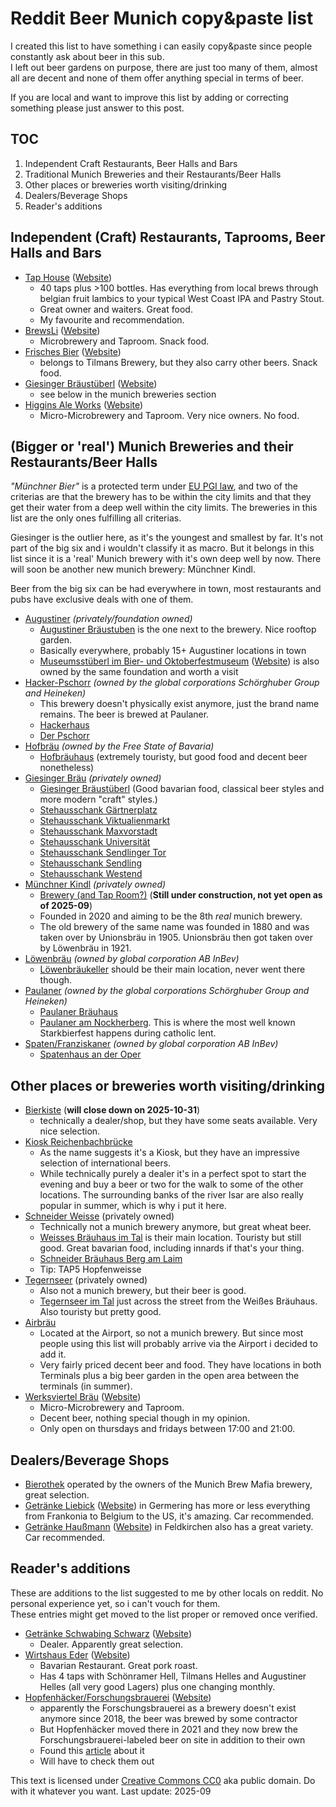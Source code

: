 Reddit Beer Munich copy&paste list
===

I created this list to have something i can easily copy&paste since people constantly ask about beer in this sub.  
I left out beer gardens on purpose, there are just too many of them, almost all are decent and none of them offer anything special in terms of beer.

If you are local and want to improve this list by adding or correcting something please just answer to this post.

## TOC
 1. Independent Craft Restaurants, Beer Halls and Bars
 2. Traditional Munich Breweries and their Restaurants/Beer Halls
 3. Other places or breweries worth visiting/drinking
 4. Dealers/Beverage Shops
 5. Reader's additions

## Independent (Craft) Restaurants, Taprooms, Beer Halls and Bars
* [Tap House](https://www.openstreetmap.org/node/1836234731) ([Website](https://tap-house-munich.de/de/))
  * 40 taps plus >100 bottles. Has everything from local brews through belgian fruit lambics to your typical West Coast IPA and Pastry Stout.
  * Great owner and waiters. Great food.
  * My favourite and recommendation.
* [BrewsLi](https://www.openstreetmap.org/node/1357982129) ([Website](https://brewsli.de/))
  * Microbrewery and Taproom. Snack food.
* [Frisches Bier](https://www.openstreetmap.org/node/5640320024) ([Website](https://www.frischesbier-muenchen.de/))
  * belongs to Tilmans Brewery, but they also carry other beers. Snack food.
* [Giesinger Bräustüberl](https://www.openstreetmap.org/node/3483635411) ([Website](https://www.giesinger-braeu.de/))
  * see below in the munich breweries section
* [Higgins Ale Works](https://www.openstreetmap.org/node/9844332568) ([Website](https://higginsaleworks.com/))
  * Micro-Microbrewery and Taproom. Very nice owners. No food.

## (Bigger or 'real') Munich Breweries and their Restaurants/Beer Halls
_"Münchner Bier"_ is a protected term under [EU PGI law](https://en.wikipedia.org/wiki/Geographical_indications_and_traditional_specialities_in_the_European_Union), and two of the criterias are that the brewery has to be within the city limits and that they get their water from a deep well within the city limits. The breweries in this list are the only ones fulfilling all criterias.

Giesinger is the outlier here, as it's the youngest and smallest by far. It's not part of the big six and i wouldn't classify it as macro. But it belongs in this list since it is a 'real' Munich brewery with it's own deep well by now. There will soon be another new munich brewery: Münchner Kindl.

Beer from the big six can be had everywhere in town, most restaurants and pubs have exclusive deals with one of them.

* [Augustiner](https://www.augustiner-braeu.de) _(privately/foundation owned)_
  * [Augustiner Bräustuben](https://www.openstreetmap.org/node/82772298) is the one next to the brewery. Nice rooftop garden.
  * Basically everywhere, probably 15+ Augustiner locations in town
  * [Museumsstüberl im Bier- und Oktoberfestmuseum](https://www.openstreetmap.org/node/656253061) ([Website](https://www.museumsstueberl.com/)) is also owned by the same foundation and worth a visit
* [Hacker-Pschorr](https://www.hacker-pschorr.de) _(owned by the global corporations Schörghuber Group and Heineken)_
  * This brewery doesn't physically exist anymore, just the brand name remains. The beer is brewed at Paulaner.
  * [Hackerhaus](https://www.openstreetmap.org/node/700957664)
  * [Der Pschorr](https://www.openstreetmap.org/node/358492740)
* [Hofbräu](https://www.hofbraeu-muenchen.de) _(owned by the Free State of Bavaria)_
  * [Hofbräuhaus](https://www.openstreetmap.org/node/11829267544) (extremely touristy, but good food and decent beer nonetheless)
* [Giesinger Bräu](https://www.giesinger-braeu.de/) _(privately owned)_
  * [Giesinger Bräustüberl](https://www.openstreetmap.org/node/3483635411) (Good bavarian food, classical beer styles and more modern "craft" styles.)
  * [Stehausschank Gärtnerplatz](https://www.openstreetmap.org/way/98738705)
  * [Stehausschank Viktualienmarkt](https://www.openstreetmap.org/node/1016358208)
  * [Stehausschank Maxvorstadt](https://www.openstreetmap.org/node/1813638199)
  * [Stehausschank Universität](https://www.openstreetmap.org/node/329088197)
  * [Stehausschank Sendlinger Tor](https://www.openstreetmap.org/node/700042712)
  * [Stehausschank Sendling](https://www.openstreetmap.org/node/2015822730)
  * [Stehausschank Westend](https://www.openstreetmap.org/node/337484404)
* [Münchner Kindl](https://www.muenchnerkindlbrauerei.de) _(privately owned)_
  * [Brewery (and Tap Room?)](https://www.openstreetmap.org/way/1285237072) (**Still under construction, not yet open as of 2025-09**)
  * Founded in 2020 and aiming to be the 8th _real_ munich brewery.
  * The old brewery of the same name was founded in 1880 and was taken over by Unionsbräu in 1905. Unionsbräu then got taken over by Löwenbräu in 1921.
* [Löwenbräu](https://loewenbraeu.de) _(owned by global corporation AB InBev)_
  * [Löwenbräukeller](https://www.openstreetmap.org/way/98064749) should be their main location, never went there though.
* [Paulaner](https://www.paulaner.de) _(owned by the global corporations Schörghuber Group and Heineken)_
  * [Paulaner Bräuhaus](https://www.openstreetmap.org/node/307528347)
  * [Paulaner am Nockherberg](https://www.openstreetmap.org/node/262128245). This is where the most well known Starkbierfest happens during catholic lent.
* [Spaten/Franziskaner](https://spatenbraeu.de) _(owned by global corporation AB InBev)_
  * [Spatenhaus an der Oper](https://www.openstreetmap.org/node/863560075)

## Other places or breweries worth visiting/drinking
* [Bierkiste](https://www.openstreetmap.org/node/8467824847) (**will close down on 2025-10-31**)
  * technically a dealer/shop, but they have some seats available. Very nice selection.
* [Kiosk Reichenbachbrücke](https://www.openstreetmap.org/way/108574652)
  * As the name suggests it's a Kiosk, but they have an impressive selection of international beers.
  * While technically purely a dealer it's in a perfect spot to start the evening and buy a beer or two for the walk to some of the other locations. The surrounding banks of the river Isar are also really popular in summer, which is why i put it here.
* [Schneider Weisse](https://schneider-weisse.de) (privately owned)
  * Technically not a munich brewery anymore, but great wheat beer.
  * [Weisses Bräuhaus im Tal](https://www.openstreetmap.org/node/6013457619) is their main location. Touristy but still good. Great bavarian food, including innards if that's your thing.
  * [Schneider Bräuhaus Berg am Laim](https://www.openstreetmap.org/node/281511881)
  * Tip: TAP5 Hopfenweisse
* [Tegernseer](https://www.brauhaus-tegernsee.de) (privately owned)
  * Also not a munich brewery, but their beer is good.
  * [Tegernseer im Tal](https://www.openstreetmap.org/node/332790673) just across the street from the Weißes Bräuhaus. Also touristy but pretty good.
* [Airbräu](https://www.munich-airport.de/airbraeu/de)
  * Located at the Airport, so not a munich brewery. But since most people using this list will probably arrive via the Airport i decided to add it.
  * Very fairly priced decent beer and food. They have locations in both Terminals plus a big beer garden in the open area between the terminals (in summer).
* [Werksviertel Bräu](https://www.openstreetmap.org/node/9964774236) ([Website](https://werksviertelbräu.de/))
  * Micro-Microbrewery and Taproom.
  * Decent beer, nothing special though in my opinion.
  * Only open on thursdays and fridays between 17:00 and 21:00.

## Dealers/Beverage Shops
* [Bierothek](https://www.openstreetmap.org/node/4851250425) operated by the owners of the Munich Brew Mafia brewery, great selection.
* [Getränke Liebick](https://www.openstreetmap.org/way/78282493) ([Website](https://www.landbierzentrale.de/)) in Germering has more or less everything from Frankonia to Belgium to the US, it's amazing. Car recommended.
* [Getränke Haußmann](https://www.openstreetmap.org/node/3493308846) ([Website](https://www.getraenke-haussmann.de/)) in Feldkirchen also has a great variety. Car recommended.

## Reader's additions
These are additions to the list suggested to me by other locals on reddit. No personal experience yet, so i can't vouch for them.  
These entries might get moved to the list proper or removed once verified.

* [Getränke Schwabing Schwarz](https://www.openstreetmap.org/node/11277513196) ([Website](https://www.getraenke-schwabing.de/))
  * Dealer. Apparently great selection.
* [Wirtshaus Eder](https://www.openstreetmap.org/node/367787215) ([Website](https://www.ederwirt.de/))
  * Bavarian Restaurant. Great pork roast.
  * Has 4 taps with Schönramer Hell, Tilmans Helles and Augustiner Helles (all very good Lagers) plus one changing monthly.
* [Hopfenhäcker/Forschungsbrauerei](https://www.openstreetmap.org/node/253247251) ([Website](http://www.forschungsbrauerei-braeustueberl.de/))
  * apparently the Forschungsbrauerei as a brewery doesn't exist anymore since 2018, the beer was brewed by some contractor
  * But Hopfenhäcker moved there in 2021 and they now brew the Forschungsbrauerei-labeled beer on site in addition to their own
  * Found this [article](https://www.sueddeutsche.de/muenchen/muenchen-brauerei-hopfenhaecker-haidhausen-perlach-1.5419089) about it
  * Will have to check them out

This text is licensed under [Creative Commons CC0](https://creativecommons.org/publicdomain/zero/1.0/) aka public domain. Do with it whatever you want. Last update: 2025-09